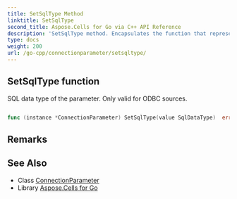 ```yaml
---
title: SetSqlType Method 
linktitle: SetSqlType
second_title: Aspose.Cells for Go via C++ API Reference
description: 'SetSqlType method. Encapsulates the function that represents setsqltype in Go.'
type: docs
weight: 200
url: /go-cpp/connectionparameter/setsqltype/
---
```


## SetSqlType function

SQL data type of the parameter. Only valid for ODBC sources.

```go

func (instance *ConnectionParameter) SetSqlType(value SqlDataType)  error

```

## Remarks


## See Also

* Class [ConnectionParameter](../)
* Library [Aspose.Cells for Go](../../)

